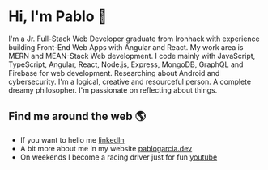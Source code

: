 # Hi, I'm Pablo 👋

I'm a Jr. Full-Stack Web Developer graduate from Ironhack with experience building Front-End Web Apps with Angular and React. My work area is MERN and MEAN-Stack Web development. I code mainly with JavaScript, TypeScript, Angular, React, Node.js, Express, MongoDB, GraphQL and Firebase for web development. Researching about Android and cybersecurity.
I'm a logical, creative and resourceful person. A complete dreamy philosopher. I'm passionate on reflecting about things.

## Find me around the web 🌎

- If you want to hello me <a href="https://www.linkedin.com/in/prgarcia">linkedIn</a>
- A bit more about me in my website <a href="https://pablogarcia.dev/?gt=aboutme">pablogarcia.dev</a>
- On weekends I become a racing driver just for fun <a href="https://www.youtube.com/c/PabloKart">youtube</a>
